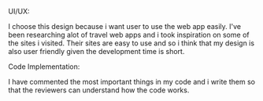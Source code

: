 UI/UX:

I choose this design because i want user to use the web app easily. 
I've been researching alot of travel web apps and i took inspiration on some of the sites i visited. 
Their sites are easy to use and so i think that my design is also user friendly given the development time is short.


Code Implementation:

I have commented the most important things in my code and i write them so that the reviewers can understand how the code works.


